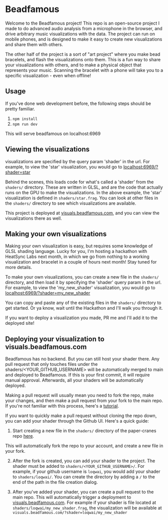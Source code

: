 # Beadfamous

Welcome to the Beadfamous project! This repo is an open-source project I made to do advanced audio analysis from a microphone in the browser, and drive arbitrary music visualizations with the data. The project can run on mobile phones, and is designed to make it easy to create new visualizations and share them with others.

The other half of the project is a sort of "art project" where you make bead bracelets, and flash the visualizations onto them. This is a fun way to share your visualizations with others, and to make a physical object that represents your music. Scanning the bracelet with a phone will take you to a specific visualization - even when offline!

## Usage

If you've done web development before, the following steps should be pretty familiar.

1. `npm install`
2. `npm run dev`

This will serve beadfamous on localhost:6969

## Viewing the visualizations

visualizations are specified by the query param 'shader' in the url. For example, to view the 'star' visualization, you would go to [localhost:6969/?shader=star](http://localhost:6969/?shader=star)

Behind the scenes, this loads code for what's called a 'shader' from the `shaders/` directory. These are written in GLSL, and are the code that actually runs on the GPU to make the visualizations. In the above example, the 'star' visualization is defined in `shaders/star.frag`. You can look at other files in the `shaders/` directory to see which visualizations are available.

This project is deployed at [visuals.beadfamous.com](https://visuals.beadfamous.com), and you can view the visualizations there as well.

## Making your own visualizations

Making your own visualization is easy, but requires some knowledge of GLSL shading language.
Lucky for you, I'm hosting a hackathon with HeatSync Labs next month, in which we go from nothing to a working visualization and bracelet in a couple of hours next month! Stay tuned for more details.

To make your own visualizations, you can create a new file in the `shaders/` directory, and then load it by specifying the 'shader' query param in the url. For example, to view the 'my_new_shader' visualization, you would go to [localhost:6969/?shader=my_new_shader](http://localhost:6969/?shader=my_new_shader)

You can copy and paste any of the existing files in the `shaders/` directory to get started. Or ya know, wait until the Hackathon and I'll walk you through it.

If you want to deploy a visualization you made, PR me and I'll add it to the deployed site!

## Deploying your visualization to visuals.beadfamous.com

Beadfamous has no backend. But you can still host your shader there.
Any pull request that only touches files under the shaders/<YOUR_GITHUB_USERNAME> will be automatically merged to main and deployed to Beadfamous. If this is your first commit, it will require manual approval. Afterwards, all your shaders will be automatically deployed.

Making a pull request will usually mean you need to fork the repo, make your changes, and then make a pull request from your fork to the main repo. If you're not familiar with this process, here's a [tutorial](https://guides.github.com/activities/forking/).

If you want to quickly make a pull request without cloning the repo down, you can add your shader through the Github UI. Here's a quick guide:

1. Start creating a new file in the `shaders/` directory of the paper-cranes repo [here](https://github.com/loqwai/paper-cranes/new/main/shaders).

This will automatically fork the repo to your account, and create a new file in your fork.

2. After the fork is created, you can add your shader to the project. The shader must be added to `shaders/<YOUR_GITHUB_USERNAME>/`. For example, if your github username is `loqwai`, you would add your shader to `shaders/loqwai/`. You can create the directory by adding a `/` to the end of the path in the file creation dialog.

3. After you've added your shader, you can create a pull request to the main repo. This will automatically trigger a deployment to [visuals.beadfamous.com](https://visuals.beadfamous.com). For example if your shader is file located at `shaders/loqwai/my_new_shader.frag`, the visualization will be available at `visuals.beadfamous.com/?shader=loqwai/my_new_shader`
